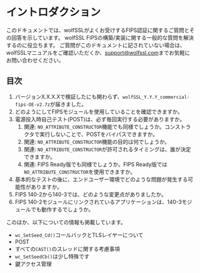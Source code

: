 # イントロダクション

このドキュメントでは、wolfSSLがよくお受けするFIPS認証に関するご質問とその回答を示しています。
wolfSSL FIPSの構築/実装に関する一般的な質問を解決するのに役立ちます。
ご質問がこのドキュメントに記されていない場合は、wolfSSLマニュアルをご確認いただくか、[support@wolfssl.com](mailto:support@wolfssl.com)までお気軽にお問い合わせください。

## 目次

1. バージョンX.X.X.Xで検証したにも関わらず、`wolfSSL_Y.Y.Y_commercial-fips-OE-v2.7z`が届きました。
2. どのようにしてFIPSモジュールを使用していることを確認できますか。
3. 電源投入時自己テスト(POST)は、必ず毎回実行する必要がありますか。
   1. 関連: `NO_ATTRIBUTE_CONSTRUCTOR`機能でも同様でしょうか。コンストラクタで実行しないことで、POSTをバイパスできますか。
   2. 関連: `NO_ATTRIBUTE_CONSTRUCTOR`機能の目的は何でしょうか。
   3. 関連: `NO_ATTRIBUTE_CONSTRUCTOR`が許可されるタイミングは、誰が決定できますか。
   4. 関連: FIPS Ready版でも同様でしょうか。FIPS Ready版では`NO_ATTRIBUTE_CONSTRUCTOR`を使用できますか。
4. 基本的なテストの後に、エンドユーザー環境でどのような問題が発生する可能性がありますか。
5. FIPS 140-2から140-3では、どのような変更点がありましたか。
6. FIPS 140-2モジュールにリンクされているアプリケーションは、140-3モジュールでも動作するでしょうか。

このほか、以下についての情報も掲載しています。

- `wc_SetSeed_Cd()`コールバックとTLSレイヤーについて
- POST
- すべての`CAST()`のスレッドに関する考慮事項
- `wc_SetSeedCb()`は少し特殊です
- 鍵アクセス管理
